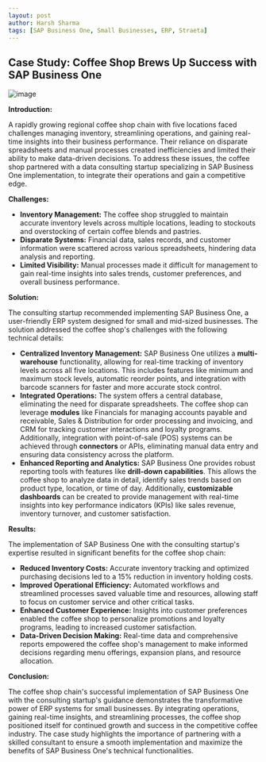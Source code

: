 ```yaml
---
layout: post
author: Harsh Sharma
tags: [SAP Business One, Small Businesses, ERP, Straeta]
---
```


## Case Study: Coffee Shop Brews Up Success with SAP Business One

![image](https://github.com/Straeta/Straeta.github.io/assets/166930479/3079069f-9915-4f59-bc12-5f931e54c603)


**Introduction:**

A rapidly growing regional coffee shop chain with five locations faced challenges managing inventory, streamlining operations, and gaining real-time insights into their business performance. Their reliance on disparate spreadsheets and manual processes created inefficiencies and limited their ability to make data-driven decisions. To address these issues, the coffee shop partnered with a data consulting startup specializing in SAP Business One implementation, to integrate their operations and gain a competitive edge.

**Challenges:**

* **Inventory Management:** The coffee shop struggled to maintain accurate inventory levels across multiple locations, leading to stockouts and overstocking of certain coffee blends and pastries.
* **Disparate Systems:**  Financial data, sales records, and customer information were scattered across various spreadsheets, hindering data analysis and reporting.
* **Limited Visibility:**  Manual processes made it difficult for management to gain real-time insights into sales trends, customer preferences, and overall business performance.

**Solution:**

The consulting startup recommended implementing SAP Business One, a user-friendly ERP system designed for small and mid-sized businesses. The solution addressed the coffee shop's challenges with the following technical details:

* **Centralized Inventory Management:**  SAP Business One utilizes a **multi-warehouse** functionality, allowing for real-time tracking of inventory levels across all five locations. This includes features like minimum and maximum stock levels, automatic reorder points, and integration with barcode scanners for faster and more accurate stock control.
* **Integrated Operations:**  The system offers a central database, eliminating the need for disparate spreadsheets. The coffee shop can leverage **modules** like Financials for managing accounts payable and receivable, Sales & Distribution for order processing and invoicing, and CRM for tracking customer interactions and loyalty programs. Additionally, integration with point-of-sale (POS) systems can be achieved through **connectors** or APIs, eliminating manual data entry and ensuring data consistency across the platform.
* **Enhanced Reporting and Analytics:**  SAP Business One provides robust reporting tools with features like **drill-down capabilities**. This allows the coffee shop to analyze data in detail, identify sales trends based on product type, location, or time of day. Additionally, **customizable dashboards** can be created to provide management with real-time insights into key performance indicators (KPIs) like sales revenue, inventory turnover, and customer satisfaction.

**Results:**

The implementation of SAP Business One with the consulting startup's expertise resulted in significant benefits for the coffee shop chain:

* **Reduced Inventory Costs:**  Accurate inventory tracking and optimized purchasing decisions led to a 15% reduction in inventory holding costs.
* **Improved Operational Efficiency:**  Automated workflows and streamlined processes saved valuable time and resources, allowing staff to focus on customer service and other critical tasks.
* **Enhanced Customer Experience:**  Insights into customer preferences enabled the coffee shop to personalize promotions and loyalty programs, leading to increased customer satisfaction.
* **Data-Driven Decision Making:**  Real-time data and comprehensive reports empowered the coffee shop's management to make informed decisions regarding menu offerings, expansion plans, and resource allocation.

**Conclusion:**

The coffee shop chain's successful implementation of SAP Business One with the consulting startup's guidance demonstrates the transformative power of ERP systems for small businesses. By integrating operations, gaining real-time insights, and streamlining processes, the coffee shop positioned itself for continued growth and success in the competitive coffee industry. The case study highlights the importance of partnering with a skilled consultant to ensure a smooth implementation and maximize the benefits of SAP Business One's technical functionalities.
